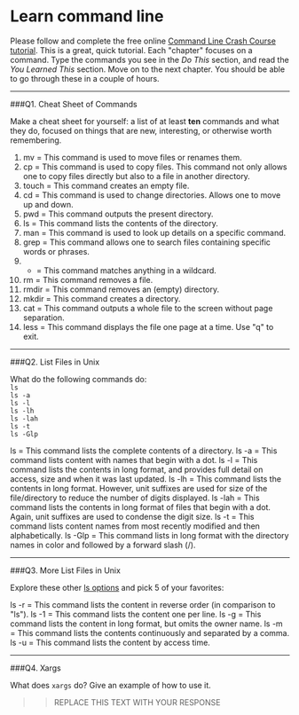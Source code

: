 # Learn command line

Please follow and complete the free online [Command Line Crash Course
tutorial](http://cli.learncodethehardway.org/book/). This is a great,
quick tutorial. Each "chapter" focuses on a command. Type the commands
you see in the _Do This_ section, and read the _You Learned This_
section. Move on to the next chapter. You should be able to go through
these in a couple of hours.

---

###Q1.  Cheat Sheet of Commands  

Make a cheat sheet for yourself: a list of at least **ten** commands and what they do, focused on things that are new, interesting, or otherwise worth remembering.

1. mv = This command is used to move files or renames them.
2. cp = This command is used to copy files. This command not only allows one to copy files directly but also to a file in another directory.
3. touch = This command creates an empty file.
4. cd = This command is used to change directories.  Allows one to move up and down.
5. pwd = This command outputs the present directory.
6. ls = This command lists the contents of the directory.
7. man = This command is used to look up details on a specific command.
8. grep = This command allows one to search files containing specific words or phrases.
9. * = This command matches anything in a wildcard.
10. rm = This command removes a file.
11. rmdir = This command removes an (empty) directory.
12. mkdir = This command creates a directory.
13. cat = This command outputs a whole file to the screen without page separation.
14. less = This command displays the file one page at a time.  Use "q" to exit.

---

###Q2.  List Files in Unix   

What do the following commands do:  
`ls`  
`ls -a`  
`ls -l`  
`ls -lh`  
`ls -lah`  
`ls -t`  
`ls -Glp`  

ls = This command lists the complete contents of a directory.
ls -a = This command lists content with names that begin with a dot.
ls -l = This command lists the contents in long format, and provides full detail on access, size and when it was last updated.
ls -lh = This command lists the contents in long format.  However, unit suffixes are used for size of the file/directory to reduce the number of digits displayed.
ls -lah = This command lists the contents in long format of files that begin with a dot.  Again, unit suffixes are used to condense the digit size.
ls -t = This command lists content names from most recently modified and then alphabetically.
ls -Glp = This command lists in long format with the directory names in color and followed by a forward slash (/).


---

###Q3.  More List Files in Unix  

Explore these other [ls options](http://www.techonthenet.com/unix/basic/ls.php) and pick 5 of your favorites:

ls -r = This command lists the content in reverse order (in comparison to "ls").
ls -1 = This command lists the content one per line.
ls -g = This command lists the content in long format, but omits the owner name.
ls -m = This command lists the contents continuously and separated by a comma.
ls -u = This command lists the content by access time.

---

###Q4.  Xargs   

What does `xargs` do? Give an example of how to use it.

> > REPLACE THIS TEXT WITH YOUR RESPONSE

 

